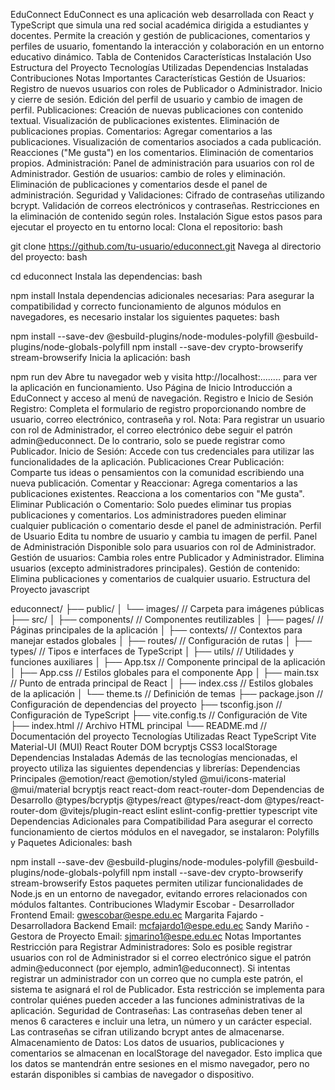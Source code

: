 EduConnect
EduConnect es una aplicación web desarrollada con React y TypeScript que simula una red social académica dirigida a estudiantes y docentes. Permite la creación y gestión de publicaciones, comentarios y perfiles de usuario, fomentando la interacción y colaboración en un entorno educativo dinámico.
Tabla de Contenidos
Características
Instalación
Uso
Estructura del Proyecto
Tecnologías Utilizadas
Dependencias Instaladas
Contribuciones
Notas Importantes
Características
Gestión de Usuarios:
Registro de nuevos usuarios con roles de Publicador o Administrador.
Inicio y cierre de sesión.
Edición del perfil de usuario y cambio de imagen de perfil.
Publicaciones:
Creación de nuevas publicaciones con contenido textual.
Visualización de publicaciones existentes.
Eliminación de publicaciones propias.
Comentarios:
Agregar comentarios a las publicaciones.
Visualización de comentarios asociados a cada publicación.
Reacciones ("Me gusta") en los comentarios.
Eliminación de comentarios propios.
Administración:
Panel de administración para usuarios con rol de Administrador.
Gestión de usuarios: cambio de roles y eliminación.
Eliminación de publicaciones y comentarios desde el panel de administración.
Seguridad y Validaciones:
Cifrado de contraseñas utilizando bcrypt.
Validación de correos electrónicos y contraseñas.
Restricciones en la eliminación de contenido según roles.
Instalación
Sigue estos pasos para ejecutar el proyecto en tu entorno local:
Clona el repositorio:
bash


git clone https://github.com/tu-usuario/educonnect.git
Navega al directorio del proyecto:
bash


cd educonnect
Instala las dependencias:
bash


npm install
Instala dependencias adicionales necesarias:
Para asegurar la compatibilidad y correcto funcionamiento de algunos módulos en navegadores, es necesario instalar los siguientes paquetes:
bash


npm install --save-dev @esbuild-plugins/node-modules-polyfill @esbuild-plugins/node-globals-polyfill
npm install --save-dev crypto-browserify stream-browserify
Inicia la aplicación:
bash


npm run dev
Abre tu navegador web y visita http://localhost:........ para ver la aplicación en funcionamiento.
Uso
Página de Inicio
Introducción a EduConnect y acceso al menú de navegación.
Registro e Inicio de Sesión
Registro:
Completa el formulario de registro proporcionando nombre de usuario, correo electrónico, contraseña y rol.
Nota: Para registrar un usuario con rol de Administrador, el correo electrónico debe seguir el patrón admin<number>@educonnect. De lo contrario, solo se puede registrar como Publicador.
Inicio de Sesión:
Accede con tus credenciales para utilizar las funcionalidades de la aplicación.
Publicaciones
Crear Publicación:
Comparte tus ideas o pensamientos con la comunidad escribiendo una nueva publicación.
Comentar y Reaccionar:
Agrega comentarios a las publicaciones existentes.
Reacciona a los comentarios con "Me gusta".
Eliminar Publicación o Comentario:
Solo puedes eliminar tus propias publicaciones y comentarios.
Los administradores pueden eliminar cualquier publicación o comentario desde el panel de administración.
Perfil de Usuario
Edita tu nombre de usuario y cambia tu imagen de perfil.
Panel de Administración
Disponible solo para usuarios con rol de Administrador.
Gestión de usuarios:
Cambia roles entre Publicador y Administrador.
Elimina usuarios (excepto administradores principales).
Gestión de contenido:
Elimina publicaciones y comentarios de cualquier usuario.
Estructura del Proyecto
javascript


educonnect/
├── public/
│   └── images/              // Carpeta para imágenes públicas
├── src/
│   ├── components/          // Componentes reutilizables
│   ├── pages/               // Páginas principales de la aplicación
│   ├── contexts/            // Contextos para manejar estados globales
│   ├── routes/              // Configuración de rutas
│   ├── types/               // Tipos e interfaces de TypeScript
│   ├── utils/               // Utilidades y funciones auxiliares
│   ├── App.tsx              // Componente principal de la aplicación
│   ├── App.css              // Estilos globales para el componente App
│   ├── main.tsx             // Punto de entrada principal de React
│   ├── index.css            // Estilos globales de la aplicación
│   └── theme.ts             // Definición de temas
├── package.json             // Configuración de dependencias del proyecto
├── tsconfig.json            // Configuración de TypeScript
├── vite.config.ts           // Configuración de Vite
├── index.html               // Archivo HTML principal
└── README.md                // Documentación del proyecto
Tecnologías Utilizadas
React
TypeScript
Vite
Material-UI (MUI)
React Router DOM
bcryptjs
CSS3
localStorage
Dependencias Instaladas
Además de las tecnologías mencionadas, el proyecto utiliza las siguientes dependencias y librerías:
Dependencias Principales
@emotion/react
@emotion/styled
@mui/icons-material
@mui/material
bcryptjs
react
react-dom
react-router-dom
Dependencias de Desarrollo
@types/bcryptjs
@types/react
@types/react-dom
@types/react-router-dom
@vitejs/plugin-react
eslint
eslint-config-prettier
typescript
vite
Dependencias Adicionales para Compatibilidad
Para asegurar el correcto funcionamiento de ciertos módulos en el navegador, se instalaron:
Polyfills y Paquetes Adicionales:
bash


npm install --save-dev @esbuild-plugins/node-modules-polyfill @esbuild-plugins/node-globals-polyfill
npm install --save-dev crypto-browserify stream-browserify
Estos paquetes permiten utilizar funcionalidades de Node.js en un entorno de navegador, evitando errores relacionados con módulos faltantes.
Contribuciones
Wladymir Escobar - Desarrollador Frontend
Email: gwescobar@espe.edu.ec
Margarita Fajardo - Desarrolladora Backend
Email: mcfajardo1@espe.edu.ec
Sandy Mariño - Gestora de Proyecto
Email: sjmarino1@espe.edu.ec
Notas Importantes
Restricción para Registrar Administradores:
Solo es posible registrar usuarios con rol de Administrador si el correo electrónico sigue el patrón admin<number>@educonnect (por ejemplo, admin1@educonnect).
Si intentas registrar un administrador con un correo que no cumpla este patrón, el sistema te asignará el rol de Publicador.
Esta restricción se implementa para controlar quiénes pueden acceder a las funciones administrativas de la aplicación.
Seguridad de Contraseñas:
Las contraseñas deben tener al menos 6 caracteres e incluir una letra, un número y un carácter especial.
Las contraseñas se cifran utilizando bcrypt antes de almacenarse.
Almacenamiento de Datos:
Los datos de usuarios, publicaciones y comentarios se almacenan en localStorage del navegador.
Esto implica que los datos se mantendrán entre sesiones en el mismo navegador, pero no estarán disponibles si cambias de navegador o dispositivo.